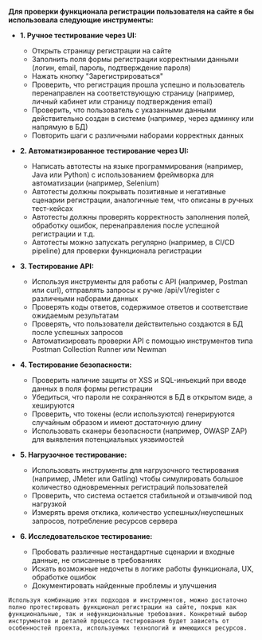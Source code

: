 **Для проверки функционала регистрации пользователя на сайте я бы использовала следующие инструменты:**

* **1. Ручное тестирование через UI:**
    - Открыть страницу регистрации на сайте
    - Заполнить поля формы регистрации корректными данными (логин, email, пароль, подтверждение пароля)
    - Нажать кнопку "Зарегистрироваться"
    - Проверить, что регистрация прошла успешно и пользователь перенаправлен на соответствующую страницу (например, личный кабинет или страницу подтверждения email)
    - Проверить, что пользователь с указанными данными действительно создан в системе (например, через админку или напрямую в БД)
    - Повторить шаги с различными наборами корректных данных

* **2. Автоматизированное тестирование через UI:**
    - Написать автотесты на языке программирования (например, Java или Python) с использованием фреймворка для автоматизации (например, Selenium)
    - Автотесты должны покрывать позитивные и негативные сценарии регистрации, аналогичные тем, что описаны в ручных тест-кейсах
    - Автотесты должны проверять корректность заполнения полей, обработку ошибок, перенаправления после успешной регистрации и т.д.
    - Автотесты можно запускать регулярно (например, в CI/CD pipeline) для проверки функционала регистрации

* **3. Тестирование API:**
    - Используя инструменты для работы с API (например, Postman или curl), отправлять запросы к ручке /api/v1/register с различными наборами данных
    - Проверять коды ответов, содержимое ответов и соответствие ожидаемым результатам
    - Проверять, что пользователи действительно создаются в БД после успешных запросов
    - Автоматизировать проверки API с помощью инструментов типа Postman Collection Runner или Newman

* **4. Тестирование безопасности:**
    - Проверить наличие защиты от XSS и SQL-инъекций при вводе данных в поля формы регистрации
    - Убедиться, что пароли не сохраняются в БД в открытом виде, а хешируются
    - Проверить, что токены (если используются) генерируются случайным образом и имеют достаточную длину
    - Использовать сканеры безопасности (например, OWASP ZAP) для выявления потенциальных уязвимостей

* **5. Нагрузочное тестирование:**
    - Использовать инструменты для нагрузочного тестирования (например, JMeter или Gatling) чтобы симулировать большое количество одновременных регистраций пользователей
    - Проверить, что система остается стабильной и отзывчивой под нагрузкой
    - Измерять время отклика, количество успешных/неуспешных запросов, потребление ресурсов сервера

* **6. Исследовательское тестирование:**
    - Пробовать различные нестандартные сценарии и входные данные, не описанные в требованиях
    - Искать возможные недочеты в логике работы функционала, UX, обработке ошибок
    - Документировать найденные проблемы и улучшения

```
Используя комбинацию этих подходов и инструментов, можно достаточно полно протестировать функционал регистрации на сайте, покрыв как функциональные, так и нефункциональные требования. Конкретный выбор инструментов и деталей процесса тестирования будет зависеть от особенностей проекта, используемых технологий и имеющихся ресурсов.
```
